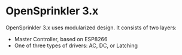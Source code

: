# OpenSprinkler 3.x
OpenSprinkler 3.x uses modularized design. It consists of two layers:
- Master Controller, based on ESP8266
- One of three types of drivers: AC, DC, or Latching

